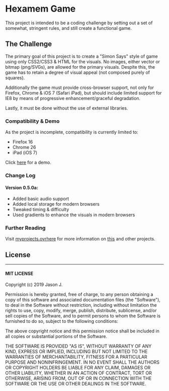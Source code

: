 Hexamem Game
======
This project is intended to be a coding challenge by setting out a set of somewhat, stringent rules, and still create a functional game.

The Challenge
------

The primary goal of this project is to create a "Simon Says" style of game using only CSS2/CSS3 & HTML for the visuals. No images, either vector or bitmap (png/SVGs), are allowed for the primary visuals. Despite this, the game has to retain a degree of visual appeal (not composed purely of squares).

Additionally the game must provide cross-browser support, not only for Firefox, Chrome & iOS 7 (Safari iPad), but should include limited support for IE8 by means of progressive enhancement/graceful degradation.

Lastly, it must be done without the use of external libraries.

### Compatibility & Demo
As the project is incomplete, compatibility is currently limited to: 
- Firefox 16
- Chrome 26
- iPad (iOS 7)

Click [here](https://iamovrhere.github.io/Hexamem/public_html/index.html) for a demo.

### Change Log
#### Version 0.5.0a:

- Added basic audio support
- Added local storage for modern browsers
- Tweaked timing & difficulty
- Used gradients to enhance the visuals in modern browsers

### Further Reading

Visit [myprojects.ovrhere](http://myprojects.ovrhere.com/) for more information on [this](http://myprojects.ovrhere.com/hexamem/) and other projects.

## License
***

#### MIT LICENSE

Copyright (c) 2019  Jason J.

Permission is hereby granted, free of charge, to any person obtaining a copy
of this software and associated documentation files (the "Software"), to deal
in the Software without restriction, including without limitation the rights
to use, copy, modify, merge, publish, distribute, sublicense, and/or sell
copies of the Software, and to permit persons to whom the Software is
furnished to do so, subject to the following conditions:

The above copyright notice and this permission notice shall be included in
all copies or substantial portions of the Software.

THE SOFTWARE IS PROVIDED "AS IS", WITHOUT WARRANTY OF ANY KIND, EXPRESS OR
IMPLIED, INCLUDING BUT NOT LIMITED TO THE WARRANTIES OF MERCHANTABILITY,
FITNESS FOR A PARTICULAR PURPOSE AND NONINFRINGEMENT. IN NO EVENT SHALL THE
AUTHORS OR COPYRIGHT HOLDERS BE LIABLE FOR ANY CLAIM, DAMAGES OR OTHER
LIABILITY, WHETHER IN AN ACTION OF CONTRACT, TORT OR OTHERWISE, ARISING FROM,
OUT OF OR IN CONNECTION WITH THE SOFTWARE OR THE USE OR OTHER DEALINGS IN
THE SOFTWARE.
